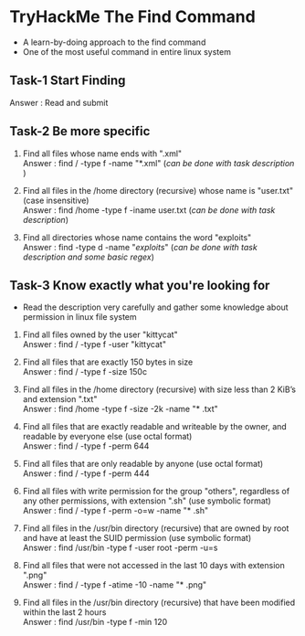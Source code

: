 # TryHackMe The Find Command
* A learn-by-doing approach to the find command
* One of the most useful command in entire linux system

## Task-1 Start Finding
Answer : Read and submit

## Task-2 Be more specific

1. Find all files whose name ends with ".xml"<br>
Answer : find / -type f -name "*.xml" (*can be done with task description* )

2. Find all files in the /home directory (recursive) whose name is "user.txt" (case insensitive)<br>
Answer : find /home -type f -iname user.txt (*can be done with task description*)

3. Find all directories whose name contains the word "exploits"<br>
Answer : find -type d -name "*exploits*" (*can be done with task description and some basic regex*)

## Task-3 Know exactly what you're looking for
* Read the description very carefully and gather some knowledge about permission in linux file system

1. Find all files owned by the user "kittycat"<br>
Answer : find / -type f -user "kittycat"

2. Find all files that are exactly 150 bytes in size<br>
Answer : find / -type f -size 150c

3. Find all files in the /home directory (recursive) with size less than 2 KiB’s and extension ".txt"<br>
Answer : find /home -type f -size -2k -name "* .txt"

4. Find all files that are exactly readable and writeable by the owner, and readable by everyone else (use octal format)<br>
Answer : find / -type f -perm 644

5. Find all files that are only readable by anyone (use octal format)<br>
Answer : find / -type f -perm 444 

6. Find all files with write permission for the group "others", regardless of any other permissions, with extension ".sh" (use symbolic format)<br>
Answer : find / -type f -perm -o=w -name "* .sh"

7. Find all files in the /usr/bin directory (recursive) that are owned by root and have at least the SUID permission (use symbolic format)<br>
Answer : find /usr/bin -type f -user root -perm -u=s

8. Find all files that were not accessed in the last 10 days with extension ".png"<br>
Answer : find / -type f -atime -10 -name "* .png"

9. Find all files in the /usr/bin directory (recursive) that have been modified within the last 2 hours<br>
Answer : find /usr/bin -type f -min 120
 